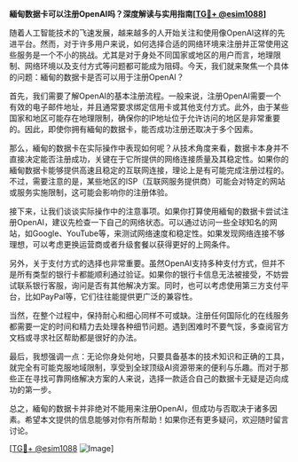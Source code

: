 **緬甸数据卡可以注册OpenAI吗？深度解读与实用指南[[TG💪+ @esim1088](https://t.me/s/esim1088)]**

随着人工智能技术的飞速发展，越来越多的人开始关注和使用像OpenAI这样的先进平台。然而，对于许多用户来说，如何选择合适的网络环境来注册并正常使用这些服务是一个不小的挑战。尤其是对于身处不同国家或地区的用户而言，地理限制、网络环境以及支付方式等问题都可能成为阻碍。今天，我们就来聚焦一个具体的问题：緬甸的数据卡是否可以用于注册OpenAI？

首先，我们需要了解OpenAI的基本注册流程。一般来说，注册OpenAI需要一个有效的电子邮件地址，并且通常要求绑定信用卡或其他支付方式。此外，由于某些国家和地区可能存在地理限制，确保你的IP地址位于允许访问的地区是非常重要的。因此，即使你拥有緬甸的数据卡，能否成功注册还取决于多个因素。

那么，緬甸的数据卡在实际操作中表现如何呢？从技术角度来看，数据卡本身并不直接决定能否注册成功，关键在于它所提供的网络连接质量及其稳定性。如果你的緬甸数据卡能够提供高速且稳定的互联网连接，理论上是有可能完成注册过程的。不过，需要注意的是，某些地区的ISP（互联网服务提供商）可能会对特定的网站或服务实施限制，这可能会影响你的注册体验。

接下来，让我们谈谈实际操作中的注意事项。如果你打算使用緬甸的数据卡尝试注册OpenAI，建议先检查一下自己的网络状态。可以通过访问一些全球知名的网站，如Google、YouTube等，来测试网络速度和稳定性。如果发现网络连接不够理想，可以考虑更换运营商或者升级套餐以获得更好的上网条件。

另外，关于支付方式的选择也非常重要。虽然OpenAI支持多种支付方式，但并不是所有类型的银行卡都能顺利通过验证。如果你的银行卡信息无法被接受，不妨尝试联系银行客服，询问是否有其他解决方案。同时，也可以考虑使用第三方支付平台，比如PayPal等，它们往往能提供更广泛的兼容性。

当然，在整个过程中，保持耐心和细心同样不可或缺。注册任何国际化的在线服务都需要一定的时间和精力去处理各种细节问题。遇到困难时不要气馁，多查阅官方文档或寻求社区帮助都是很好的办法。

最后，我想强调一点：无论你身处何地，只要具备基本的技术知识和正确的工具，就完全有可能克服地域限制，享受到全球顶级AI资源带来的便利与乐趣。而对于那些正在寻找可靠网络解决方案的人来说，选择一款适合自己的数据卡无疑是迈向成功的第一步。

总之，緬甸的数据卡并非绝对不能用来注册OpenAI，但成功与否取决于诸多因素。希望本文提供的信息能够对你有所帮助！如果你还有更多疑问，欢迎随时留言讨论。

[[TG💪+ @esim1088](https://t.me/s/esim1088) ![Image](https://i.postimg.cc/4NQfJmqS/Snipaste-2025-05-13-00-14-12.png)]